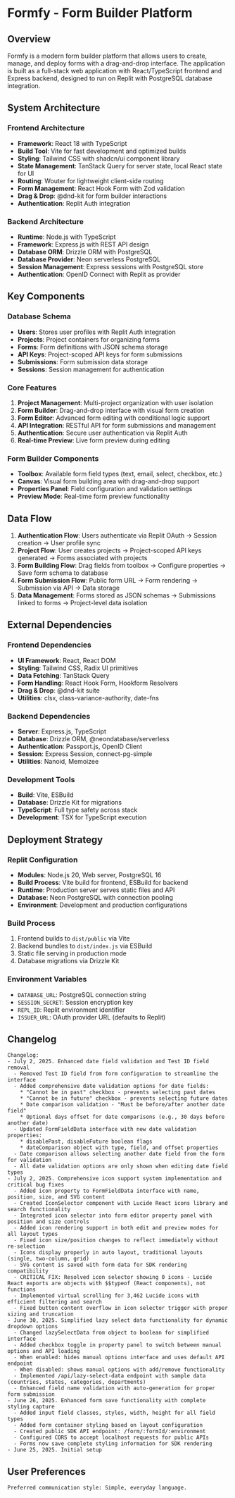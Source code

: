 # Formfy - Form Builder Platform

## Overview

Formfy is a modern form builder platform that allows users to create, manage, and deploy forms with a drag-and-drop interface. The application is built as a full-stack web application with React/TypeScript frontend and Express backend, designed to run on Replit with PostgreSQL database integration.

## System Architecture

### Frontend Architecture
- **Framework**: React 18 with TypeScript
- **Build Tool**: Vite for fast development and optimized builds
- **Styling**: Tailwind CSS with shadcn/ui component library
- **State Management**: TanStack Query for server state, local React state for UI
- **Routing**: Wouter for lightweight client-side routing
- **Form Management**: React Hook Form with Zod validation
- **Drag & Drop**: @dnd-kit for form builder interactions
- **Authentication**: Replit Auth integration

### Backend Architecture
- **Runtime**: Node.js with TypeScript
- **Framework**: Express.js with REST API design
- **Database ORM**: Drizzle ORM with PostgreSQL
- **Database Provider**: Neon serverless PostgreSQL
- **Session Management**: Express sessions with PostgreSQL store
- **Authentication**: OpenID Connect with Replit as provider

## Key Components

### Database Schema
- **Users**: Stores user profiles with Replit Auth integration
- **Projects**: Project containers for organizing forms
- **Forms**: Form definitions with JSON schema storage
- **API Keys**: Project-scoped API keys for form submissions
- **Submissions**: Form submission data storage
- **Sessions**: Session management for authentication

### Core Features
1. **Project Management**: Multi-project organization with user isolation
2. **Form Builder**: Drag-and-drop interface with visual form creation
3. **Form Editor**: Advanced form editing with conditional logic support
4. **API Integration**: RESTful API for form submissions and management
5. **Authentication**: Secure user authentication via Replit Auth
6. **Real-time Preview**: Live form preview during editing

### Form Builder Components
- **Toolbox**: Available form field types (text, email, select, checkbox, etc.)
- **Canvas**: Visual form building area with drag-and-drop support
- **Properties Panel**: Field configuration and validation settings
- **Preview Mode**: Real-time form preview functionality

## Data Flow

1. **Authentication Flow**: Users authenticate via Replit OAuth → Session creation → User profile sync
2. **Project Flow**: User creates projects → Project-scoped API keys generated → Forms associated with projects
3. **Form Building Flow**: Drag fields from toolbox → Configure properties → Save form schema to database
4. **Form Submission Flow**: Public form URL → Form rendering → Submission via API → Data storage
5. **Data Management**: Forms stored as JSON schemas → Submissions linked to forms → Project-level data isolation

## External Dependencies

### Frontend Dependencies
- **UI Framework**: React, React DOM
- **Styling**: Tailwind CSS, Radix UI primitives
- **Data Fetching**: TanStack Query
- **Form Handling**: React Hook Form, Hookform Resolvers
- **Drag & Drop**: @dnd-kit suite
- **Utilities**: clsx, class-variance-authority, date-fns

### Backend Dependencies
- **Server**: Express.js, TypeScript
- **Database**: Drizzle ORM, @neondatabase/serverless
- **Authentication**: Passport.js, OpenID Client
- **Session**: Express Session, connect-pg-simple
- **Utilities**: Nanoid, Memoizee

### Development Tools
- **Build**: Vite, ESBuild
- **Database**: Drizzle Kit for migrations
- **TypeScript**: Full type safety across stack
- **Development**: TSX for TypeScript execution

## Deployment Strategy

### Replit Configuration
- **Modules**: Node.js 20, Web server, PostgreSQL 16
- **Build Process**: Vite build for frontend, ESBuild for backend
- **Runtime**: Production server serves static files and API
- **Database**: Neon PostgreSQL with connection pooling
- **Environment**: Development and production configurations

### Build Process
1. Frontend builds to `dist/public` via Vite
2. Backend bundles to `dist/index.js` via ESBuild
3. Static file serving in production mode
4. Database migrations via Drizzle Kit

### Environment Variables
- `DATABASE_URL`: PostgreSQL connection string
- `SESSION_SECRET`: Session encryption key
- `REPL_ID`: Replit environment identifier
- `ISSUER_URL`: OAuth provider URL (defaults to Replit)

## Changelog

```
Changelog:
- July 2, 2025. Enhanced date field validation and Test ID field removal
  - Removed Test ID field from form configuration to streamline the interface
  - Added comprehensive date validation options for date fields:
    * "Cannot be in past" checkbox - prevents selecting past dates
    * "Cannot be in future" checkbox - prevents selecting future dates
    * Date comparison validation - "Must be before/after another date field"
    * Optional days offset for date comparisons (e.g., 30 days before another date)
  - Updated FormFieldData interface with new date validation properties:
    * disablePast, disableFuture boolean flags
    * dateComparison object with type, field, and offset properties
  - Date comparison allows selecting another date field from the form for validation
  - All date validation options are only shown when editing date field types
- July 2, 2025. Comprehensive icon support system implementation and critical bug fixes
  - Added icon property to FormFieldData interface with name, position, size, and SVG content
  - Created IconSelector component with Lucide React icons library and search functionality
  - Integrated icon selector into form editor property panel with position and size controls
  - Added icon rendering support in both edit and preview modes for all layout types
  - Fixed icon size/position changes to reflect immediately without re-selection
  - Icons display properly in auto layout, traditional layouts (single, two-column, grid)
  - SVG content is saved with form data for SDK rendering compatibility
  - CRITICAL FIX: Resolved icon selector showing 0 icons - Lucide React exports are objects with $$typeof (React components), not functions
  - Implemented virtual scrolling for 3,462 Lucide icons with efficient filtering and search
  - Fixed button content overflow in icon selector trigger with proper sizing and truncation
- June 30, 2025. Simplified lazy select data functionality for dynamic dropdown options
  - Changed lazySelectData from object to boolean for simplified interface
  - Added checkbox toggle in property panel to switch between manual options and API loading
  - When enabled: hides manual options interface and uses default API endpoint
  - When disabled: shows manual options with add/remove functionality
  - Implemented /api/lazy-select-data endpoint with sample data (countries, states, categories, departments)
  - Enhanced field name validation with auto-generation for proper form submission
- June 26, 2025. Enhanced form save functionality with complete styling capture
  - Added input field classes, styles, width, height for all field types
  - Added form container styling based on layout configuration
  - Created public SDK API endpoint: /form/:formId/:environment
  - Configured CORS to accept localhost requests for public APIs
  - Forms now save complete styling information for SDK rendering
- June 25, 2025. Initial setup
```

## User Preferences

```
Preferred communication style: Simple, everyday language.
```